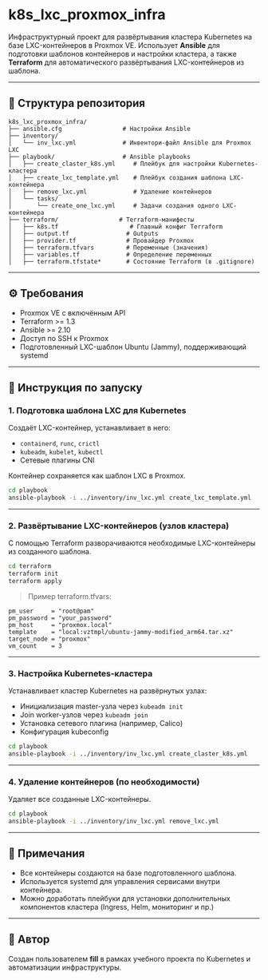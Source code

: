 # k8s_lxc_proxmox_infra

Инфраструктурный проект для развёртывания кластера Kubernetes на базе LXC-контейнеров в Proxmox VE. Использует **Ansible** для подготовки шаблонов контейнеров и настройки кластера, а также **Terraform** для автоматического развёртывания LXC-контейнеров из шаблона.

---

## 📁 Структура репозитория

```
k8s_lxc_proxmox_infra/
├── ansible.cfg                 # Настройки Ansible
├── inventory/
│   └── inv_lxc.yml             # Инвентори-файл Ansible для Proxmox LXC
├── playbook/                   # Ansible playbooks
│   ├── create_claster_k8s.yml     # Плейбук для настройки Kubernetes-кластера
│   ├── create_lxc_template.yml    # Плейбук создания шаблона LXC-контейнера
│   ├── remove_lxc.yml             # Удаление контейнеров
│   └── tasks/
│       └── create_one_lxc.yml     # Задачи создания одного LXC-контейнера
├── terraform/                 # Terraform-манифесты
│   ├── k8s.tf                    # Главный конфиг Terraform
│   ├── output.tf                # Outputs
│   ├── provider.tf              # Провайдер Proxmox
│   ├── terraform.tfvars         # Переменные (значения)
│   ├── variables.tf             # Определение переменных
│   ├── terraform.tfstate*       # Состояние Terraform (в .gitignore)
```

---

## ⚙️ Требования

- Proxmox VE с включённым API
- Terraform >= 1.3
- Ansible >= 2.10
- Доступ по SSH к Proxmox
- Подготовленный LXC-шаблон Ubuntu (Jammy), поддерживающий systemd

---

## 🚀 Инструкция по запуску

### 1. Подготовка шаблона LXC для Kubernetes

Создаёт LXC-контейнер, устанавливает в него:

- `containerd`, `runc`, `crictl`
- `kubeadm`, `kubelet`, `kubectl`
- Сетевые плагины CNI

Контейнер сохраняется как шаблон LXC в Proxmox.

```bash
cd playbook
ansible-playbook -i ../inventory/inv_lxc.yml create_lxc_template.yml
```

---

### 2. Развёртывание LXC-контейнеров (узлов кластера)

С помощью Terraform разворачиваются необходимые LXC-контейнеры из созданного шаблона.

```bash
cd terraform
terraform init
terraform apply
```

> Пример terraform.tfvars:

```hcl
pm_user     = "root@pam"
pm_password = "your_password"
pm_host     = "proxmox.local"
template    = "local:vztmpl/ubuntu-jammy-modified_arm64.tar.xz"
target_node = "proxmox"
vm_count    = 3
```

---

### 3. Настройка Kubernetes-кластера

Устанавливает кластер Kubernetes на развёрнутых узлах:

- Инициализация master-узла через `kubeadm init`
- Join worker-узлов через `kubeadm join`
- Установка сетевого плагина (например, Calico)
- Конфигурация kubeconfig

```bash
cd playbook
ansible-playbook -i ../inventory/inv_lxc.yml create_claster_k8s.yml
```

---

### 4. Удаление контейнеров (по необходимости)

Удаляет все созданные LXC-контейнеры.

```bash
cd playbook
ansible-playbook -i ../inventory/inv_lxc.yml remove_lxc.yml
```

---

## 📌 Примечания

- Все контейнеры создаются на базе подготовленного шаблона.
- Используется systemd для управления сервисами внутри контейнера.
- Можно доработать плейбуки для установки дополнительных компонентов кластера (Ingress, Helm, мониторинг и пр.)

---

## 📝 Автор

Создан пользователем **fill** в рамках учебного проекта по Kubernetes и автоматизации инфраструктуры.
